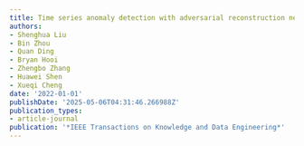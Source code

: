 ```yaml
---
title: Time series anomaly detection with adversarial reconstruction networks
authors:
- Shenghua Liu
- Bin Zhou
- Quan Ding
- Bryan Hooi
- Zhengbo Zhang
- Huawei Shen
- Xueqi Cheng
date: '2022-01-01'
publishDate: '2025-05-06T04:31:46.266988Z'
publication_types:
- article-journal
publication: '*IEEE Transactions on Knowledge and Data Engineering*'
---
```

